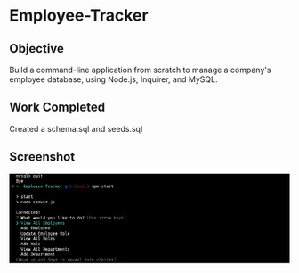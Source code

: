 # Employee-Tracker

## Objective
Build a command-line application from scratch to manage a company's employee database, using Node.js, Inquirer, and MySQL.

## Work Completed

Created a schema.sql and seeds.sql 

## Screenshot

<img src="/ss.png"/>